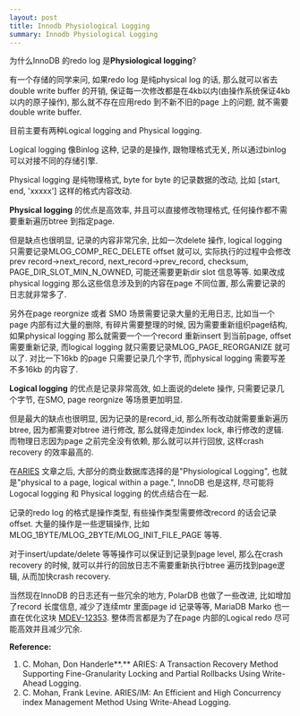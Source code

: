 ```yaml
---
layout: post
title: Innodb Physiological Logging
summary: Innodb Physiological Logging
---
```



为什么InnoDB 的redo log 是**Physiological logging**?

有一个存储的同学来问, 如果redo log 是纯physical log 的话, 那么就可以省去double write buffer 的开销, 保证每一次修改都是在4kb以内(由操作系统保证4kb以内的原子操作), 那么就不存在应用redo 到不新不旧的page 上的问题, 就不需要double write buffer.

目前主要有两种Logical logging and Physical logging.

Logical logging 像Binlog 这种, 记录的是操作, 跟物理格式无关, 所以通过binlog 可以对接不同的存储引擎.

Physical logging 是纯物理格式, byte for byte 的记录数据的改动, 比如 [start, end, 'xxxxx'] 这样的格式内容改动.



**Physical logging** 的优点是高效率, 并且可以直接修改物理格式, 任何操作都不需要重新遍历btree 到指定page.

但是缺点也很明显, 记录的内容非常冗余, 比如一次delete 操作, logical logging 只需要记录MLOG_COMP_REC_DELETE offset 就可以, 实际执行的过程中会修改prev record->next_record, next_record->prev_record, checksum, PAGE_DIR_SLOT_MIN_N_OWNED, 可能还需要更新dir slot 信息等等. 如果改成physical logging 那么这些信息涉及到的内容在page 不同位置, 那么需要记录的日志就非常多了.

另外在page reorgnize 或者 SMO 场景需要记录大量的无用日志, 比如当一个page 内部有过大量的删除, 有碎片需要整理的时候, 因为需要重新组织page结构, 如果physical logging 那么就需要一个一个record 重新insert 到当前page, offset 需要重新记录, 而logical logging 就只需要记录MLOG_PAGE_REORGANIZE 就可以了. 对比一下16kb 的page 只需要记录几个字节, 而physical logging 需要写差不多16kb 的内容了.



**Logical logging** 的优点是记录非常高效, 如上面说的delete 操作, 只需要记录几个字节, 在SMO, page reorgnize 等场景更加明显.

但是最大的缺点也很明显, 因为记录的是record_id, 那么所有改动就需要重新遍历btree, 因为都需要对btree 进行修改, 那么就得走加index lock, 串行修改的逻辑. 而物理日志因为page 之前完全没有依赖, 那么就可以并行回放, 这样crash recovery 的效率最高的.



在[ARIES](./https://cs.stanford.edu/people/chrismre/cs345/rl/aries.pdf) 文章之后, 大部分的商业数据库选择的是"Physiological Logging",  也就是"physical to a page, logical within a page.", InnoDB 也是这样, 尽可能将Logocal logging 和 Physical logging 的优点结合在一起.

记录的redo log 的格式是操作类型, 有些操作类型需要修改record 的话会记录offset. 大量的操作是一些逻辑操作, 比如 MLOG_1BYTE/MLOG_2BYTE/MLOG_INIT_FILE_PAGE 等等.

对于insert/update/delete 等等操作可以保证到记录到page level, 那么在crash recovery 的时候, 就可以并行的回放日志不需要重新执行btree 遍历找到page逻辑, 从而加快crash recovery.

当然现在InnoDB 的日志还有一些冗余的地方, PolarDB 也做了一些改进, 比如增加了record 长度信息, 减少了连续mtr 里面page id 记录等等, MariaDB Marko 也一直在优化这块 [MDEV-12353](./https://jira.mariadb.org/browse/MDEV-12353). 整体而言都是为了在page 内部的Logical redo 尽可能高效并且减少冗余.



**Reference:**

1. C. Mohan, Don Handerle**.** ARIES: A Transaction Recovery Method Supporting Fine-Granularity Locking and Partial Rollbacks Using Write-Ahead Logging.
2. C. Mohan, Frank Levine. ARIES/lM: An Efficient and High Concurrency index Management Method Using Write-Ahead Logging.
